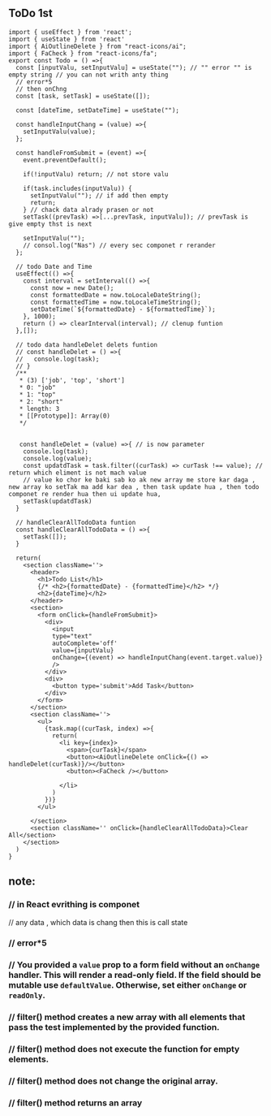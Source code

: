 ## ToDo 1st 

 
```import React from 'react'
import { useEffect } from 'react';
import { useState } from 'react'
import { AiOutlineDelete } from "react-icons/ai";
import { FaCheck } from "react-icons/fa";
export const Todo = () =>{
  const [inputValu, setInputValu] = useState(""); // "" error "" is empty string // you can not writh anty thing 
  // error*5 
  // then onChng
  const [task, setTask] = useState([]);

  const [dateTime, setDateTime] = useState("");

  const handleInputChang = (value) =>{
    setInputValu(value);
  };

  const handleFromSubmit = (event) =>{
    event.preventDefault();

    if(!inputValu) return; // not store valu

    if(task.includes(inputValu)) {
      setInputValu(""); // if add then empty
      return;
    } // chack data alrady prasen or not 
    setTask((prevTask) =>[...prevTask, inputValu]); // prevTask is give empty thst is next

    setInputValu("");
    // consol.log("Nas") // every sec componet r rerander
  };

  // todo Date and Time
  useEffect(() =>{
    const interval = setInterval(() =>{
      const now = new Date();
      const formattedDate = now.toLocaleDateString();
      const formattedTime = now.toLocaleTimeString();
      setDateTime(`${formattedDate} - ${formattedTime}`);
    }, 1000);
    return () => clearInterval(interval); // clenup funtion
  },[]);

  // todo data handleDelet delets funtion
  // const handleDelet = () =>{
  //   console.log(task);
  // }
  /**
   * (3) ['job', 'top', 'short']
   * 0: "job"
   * 1: "top"
   * 2: "short"
   * length: 3
   * [[Prototype]]: Array(0)
   */


   const handleDelet = (value) =>{ // is now parameter
    console.log(task);
    console.log(value);
    const updatdTask = task.filter((curTask) => curTask !== value); // return which eliment is not mach value
    // value ko chor ke baki sab ko ak new array me store kar daga , new array ko setTak ma add kar dea , then task update hua , then todo componet re render hua then ui update hua, 
    setTask(updatdTask)
  }

  // handleClearAllTodoData funtion
  const handleClearAllTodoData = () =>{
    setTask([]);
  }

  return(
    <section className=''>
      <header>
        <h1>Todo List</h1>
        {/* <h2>{formattedDate} - {formattedTime}</h2> */}
        <h2>{dateTime}</h2>
      </header>
      <section>
        <form onClick={handleFromSubmit}>
          <div>
            <input 
            type="text" 
            autoComplete='off' 
            value={inputValu}
            onChange={(event) => handleInputChang(event.target.value)} 
            />
          </div>
          <div>
            <button type='submit'>Add Task</button>
          </div>
        </form>
      </section>
      <section className=''>
        <ul>
          {task.map((curTask, index) =>{
            return(
              <li key={index}>
                <span>{curTask}</span>
                <button><AiOutlineDelete onClick={() => handleDelet(curTask)}/></button>
                <button><FaCheck /></button>
                
              </li>
            )
          })}
        </ul>

      </section>
      <section className='' onClick={handleClearAllTodoData}>Clear All</section>
    </section>
  )
}
```


## note:

### // in React evrithing is componet
// any data , which data is chang then this is call state

### // error*5
### // You provided a `value` prop to a form field without an `onChange` handler. This will render a read-only field. If the field should be mutable use `defaultValue`. Otherwise, set either `onChange` or `readOnly`.

### // filter() method creates a new array with all elements that pass the test implemented by the provided function.
### // filter() method does not execute the function for empty elements.
### // filter() method does not change the original array.
### // filter() method returns an array